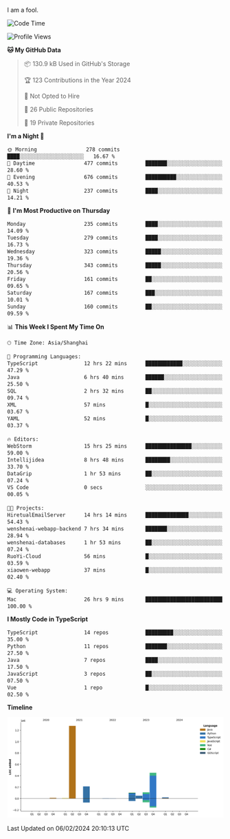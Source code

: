 I am a fool.

<!--START_SECTION:waka-->
![Code Time](http://img.shields.io/badge/Code%20Time-1%2C191%20hrs%2012%20mins-blue)

![Profile Views](http://img.shields.io/badge/Profile%20Views-0-blue)

**🐱 My GitHub Data** 

> 📦 130.9 kB Used in GitHub's Storage 
 > 
> 🏆 123 Contributions in the Year 2024
 > 
> 🚫 Not Opted to Hire
 > 
> 📜 26 Public Repositories 
 > 
> 🔑 19 Private Repositories 
 > 
**I'm a Night 🦉** 

```text
🌞 Morning                278 commits         ████░░░░░░░░░░░░░░░░░░░░░   16.67 % 
🌆 Daytime                477 commits         ███████░░░░░░░░░░░░░░░░░░   28.60 % 
🌃 Evening                676 commits         ██████████░░░░░░░░░░░░░░░   40.53 % 
🌙 Night                  237 commits         ████░░░░░░░░░░░░░░░░░░░░░   14.21 % 
```
📅 **I'm Most Productive on Thursday** 

```text
Monday                   235 commits         ████░░░░░░░░░░░░░░░░░░░░░   14.09 % 
Tuesday                  279 commits         ████░░░░░░░░░░░░░░░░░░░░░   16.73 % 
Wednesday                323 commits         █████░░░░░░░░░░░░░░░░░░░░   19.36 % 
Thursday                 343 commits         █████░░░░░░░░░░░░░░░░░░░░   20.56 % 
Friday                   161 commits         ██░░░░░░░░░░░░░░░░░░░░░░░   09.65 % 
Saturday                 167 commits         ███░░░░░░░░░░░░░░░░░░░░░░   10.01 % 
Sunday                   160 commits         ██░░░░░░░░░░░░░░░░░░░░░░░   09.59 % 
```


📊 **This Week I Spent My Time On** 

```text
🕑︎ Time Zone: Asia/Shanghai

💬 Programming Languages: 
TypeScript               12 hrs 22 mins      ████████████░░░░░░░░░░░░░   47.29 % 
Java                     6 hrs 40 mins       ██████░░░░░░░░░░░░░░░░░░░   25.50 % 
SQL                      2 hrs 32 mins       ██░░░░░░░░░░░░░░░░░░░░░░░   09.74 % 
XML                      57 mins             █░░░░░░░░░░░░░░░░░░░░░░░░   03.67 % 
YAML                     52 mins             █░░░░░░░░░░░░░░░░░░░░░░░░   03.37 % 

🔥 Editors: 
WebStorm                 15 hrs 25 mins      ███████████████░░░░░░░░░░   59.00 % 
Intellijidea             8 hrs 48 mins       ████████░░░░░░░░░░░░░░░░░   33.70 % 
DataGrip                 1 hr 53 mins        ██░░░░░░░░░░░░░░░░░░░░░░░   07.24 % 
VS Code                  0 secs              ░░░░░░░░░░░░░░░░░░░░░░░░░   00.05 % 

🐱‍💻 Projects: 
HiretualEmailServer      14 hrs 14 mins      ██████████████░░░░░░░░░░░   54.43 % 
wenshenai-webapp-backend 7 hrs 34 mins       ███████░░░░░░░░░░░░░░░░░░   28.94 % 
wenshenai-databases      1 hr 53 mins        ██░░░░░░░░░░░░░░░░░░░░░░░   07.24 % 
RuoYi-Cloud              56 mins             █░░░░░░░░░░░░░░░░░░░░░░░░   03.59 % 
xiaowen-webapp           37 mins             █░░░░░░░░░░░░░░░░░░░░░░░░   02.40 % 

💻 Operating System: 
Mac                      26 hrs 9 mins       █████████████████████████   100.00 % 
```

**I Mostly Code in TypeScript** 

```text
TypeScript               14 repos            █████████░░░░░░░░░░░░░░░░   35.00 % 
Python                   11 repos            ███████░░░░░░░░░░░░░░░░░░   27.50 % 
Java                     7 repos             ████░░░░░░░░░░░░░░░░░░░░░   17.50 % 
JavaScript               3 repos             ██░░░░░░░░░░░░░░░░░░░░░░░   07.50 % 
Vue                      1 repo              █░░░░░░░░░░░░░░░░░░░░░░░░   02.50 % 
```



**Timeline**

![Lines of Code chart](https://raw.githubusercontent.com/VeejaLiu/VeejaLiu/master/assets/bar_graph.png)


 Last Updated on 06/02/2024 20:10:13 UTC
<!--END_SECTION:waka-->
